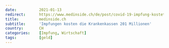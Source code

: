 ```yaml
---
date:          2021-01-13
redirect:      https://www.medinside.ch/de/post/covid-19-impfung-kostet-die-krankenkassen-250-millionen-franken
title:         medinside.ch
subtitle:      'Impfungen kosten die Krankenkassen 201 Millionen'
country:       CH
categories:    [Impfung, Wirtschaft]
tags:          [geld]
---
```

